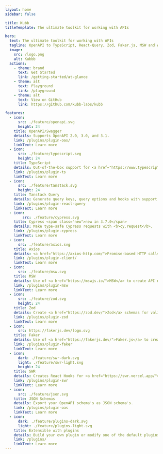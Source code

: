 ```yaml
---
layout: home
sidebar: false

title: Kubb
titleTemplate: The ultimate toolkit for working with APIs

hero:
  text: The ultimate toolkit for working with APIs
  tagline: OpenAPI to TypeScript, React-Query, Zod, Faker.js, MSW and Axios.
  image:
    src: /logo.png
    alt: Kubbb
  actions:
    - theme: brand
      text: Get Started
      link: /getting-started/at-glance
    - theme: alt
      text: Playground
      link: /playground
    - theme: alt
      text: View on GitHub
      link: https://github.com/kubb-labs/kubb

features:
  - icon:
      src: ./feature/openapi.svg
      height: 24
    title: OpenAPI/Swagger
    details: Supports OpenAPI 2.0, 3.0, and 3.1.
    link: /plugins/plugin-oas/
    linkText: Learn more
  - icon:
      src: ./feature/typescript.svg
      height: 24
    title: TypeScript
    details: Out-of-the-box support for <a href="https://www.typescriptlang.org/">TypeScript</a> with JSDoc integration.
    link: /plugins/plugin-ts
    linkText: Learn more
  - icon:
      src: ./feature/tanstack.svg
      height: 24
    title: Tanstack Query
    details: Generate query keys, query options and hooks with support for React, Solid, Svelte and Vue.
    link: /plugins/plugin-react-query
    linkText: Learn more
  - icon:
        src: ./feature/cypress.svg
    title: Cypress <span class="new">new in 3.7.0</span>
    details: Make type-safe Cypress requests with <b>cy.request</b>.
    link: /plugins/plugin-cypress
    linkText: Learn more
  - icon:
      src: ./feature/axios.svg
    title: Axios
    details: <a href="https://axios-http.com/">Promise-based HTTP calls</a> with override possibilities for Fetch, Ky, ...
    link: /plugins/plugin-client/
    linkText: Learn more
  - icon:
      src: ./feature/msw.svg
    title: MSW
    details: Use of <a href="https://mswjs.io/">MSW</a> to create API mocks.
    link: /plugins/plugin-msw
    linkText: Learn more
  - icon:
      src: ./feature/zod.svg
      height: 24
    title: Zod
    details: Create <a href="https://zod.dev/">Zod</a> schemas for validation of your data.
    link: /plugins/plugin-zod
    linkText: Learn more
  - icon:
      src: https://fakerjs.dev/logo.svg
    title: Faker
    details: Use of <a href="https://fakerjs.dev/">Faker.js</a> to create mocked data.
    link: /plugins/plugin-faker
    linkText: Learn more
  - icon:
      dark: ./feature/swr-dark.svg
      light: ./feature/swr-light.svg
      height: 24
    title: SWR
    details: Creates React Hooks for <a href="https://swr.vercel.app/">SWR</a>.
    link: /plugins/plugin-swr
    linkText: Learn more
  - icon:
      src: ./feature/json.svg
    title: JSON Schemas
    details: Export your OpenAPI schema's as JSON schema's.
    link: /plugins/plugin-oas
    linkText: Learn more
  - icon:
      dark: ./feature/plugins-dark.svg
      light: ./feature/plugins-light.svg
    title: Extensible with plugins
    details: Build your own plugin or modify one of the default plugins to suit your needs.
    link: /plugins/
    linkText: Learn more
---
```

